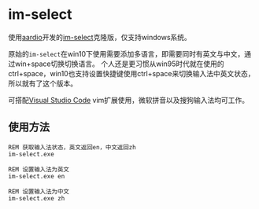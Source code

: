 # im-select

使用[aardio](https://aardio.com/)开发的[im-select](https://github.com/daipeihust/im-select)克隆版，仅支持windows系统。

原始的`im-select`在win10下使用需要添加多语言，即需要同时有英文与中文，通过win+space切换切换语言。
个人还是更习惯从win95时代就在使用的ctrl+space，win10也支持设置快捷键使用ctrl+space来切换输入法中英文状态，所以就有了这个版本。

可搭配[Visual Studio Code](https://code.visualstudio.com/) vim扩展使用，微软拼音以及搜狗输入法均可工作。

## 使用方法

```batch
REM 获取输入法状态，英文返回en，中文返回zh
im-select.exe

REM 设置输入法为英文
im-select.exe en

REM 设置输入法为中文
im-select.exe zh
```
